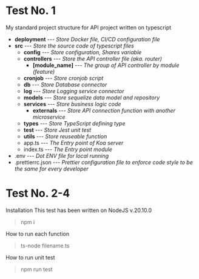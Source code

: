 # Test No. 1

My standard project structure for API project written on typescript

- **deployment** --- *Store Docker file, CI/CD configuration file*
- **src** --- *Store the source code of typescript files*
    - **config** --- *Store configuration, Shares variable*
    - **controllers** --- *Store the API controller file (aka. router)* 
        - **[module_name]** --- *The group of API controller by module (feature)*
    - **cronjob** --- *Store cronjob script*
    - **db** --- *Store Database connector* 
    - **log** --- *Store Logging service connector* 
    - **models** --- *Store sequelize data model and repository*
    - **services** --- *Store business logic code*
        - **externals** --- *Store API connection function with another microservice*
    - **types** --- *Store TypeScript defining type*
    - **test** --- *Store Jest unit test*
    - **utils** --- *Store reuseable function*
    - app.ts --- *The Entry point of Koa server*
    - index.ts --- *The Entry point module*
- .env --- *Dot ENV file for local running*
- .prettierrc.json --- *Prettier configuration file to enforce code style to be the same for every developer*




# Test No. 2-4

Installation
This test has been written on NodeJS v.20.10.0
> npm i

How to run each function

> ts-node filename.ts

How to run unit test

> npm run test
